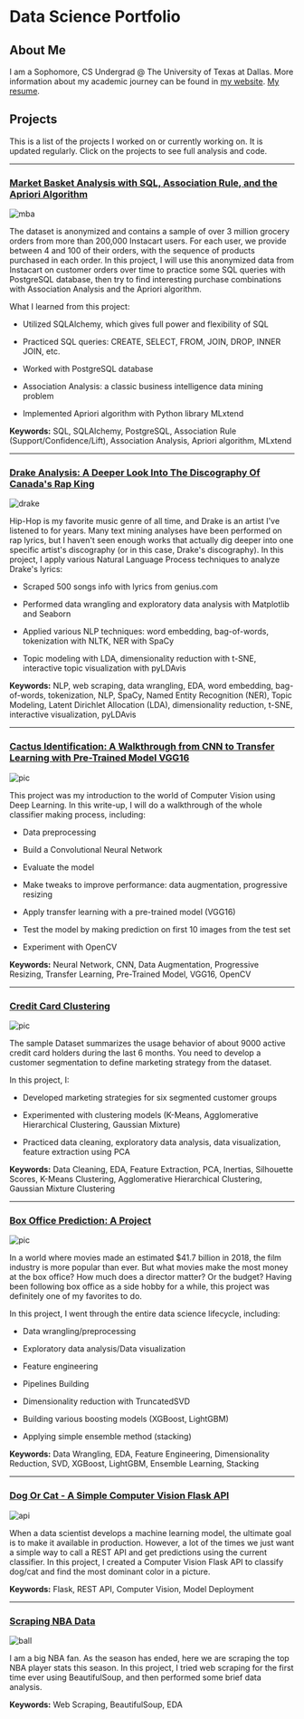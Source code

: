 # Data Science Portfolio

## About Me

I am a Sophomore, CS Undergrad @ The University of Texas at Dallas.  More information about my academic journey can be found in [my website](http://andreduong.me). [My resume](http://andreduong.me/resume.pdf).

## Projects

This is a list of the projects I worked on or currently working on. It is updated regularly. Click on the projects to see full analysis and code.

---

### [Market Basket Analysis with SQL, Association Rule, and the Apriori Algorithm](https://github.com/andreduong/market-basket-analysis)

![mba](pictures/mba-header.png)

The dataset is anonymized and contains a sample of over 3 million grocery orders from more than 200,000 Instacart users. For each user, we provide between 4 and 100 of their orders, with the sequence of products purchased in each order. In this project, I will use this anonymized data from Instacart on customer orders over time to practice some SQL queries with PostgreSQL database, then try to find interesting purchase combinations with Association Analysis and the Apriori algorithm.

What I learned from this project:

* Utilized SQLAlchemy, which gives full power and flexibility of SQL

* Practiced SQL queries: CREATE, SELECT, FROM, JOIN, DROP, INNER JOIN, etc.

* Worked with PostgreSQL database

* Association Analysis: a classic business intelligence data mining problem

* Implemented Apriori algorithm with Python library MLxtend

**Keywords:** SQL, SQLAlchemy, PostgreSQL, Association Rule (Support/Confidence/Lift), Association Analysis, Apriori algorithm, MLxtend

---

### [Drake Analysis: A Deeper Look Into The Discography Of Canada's Rap King](https://github.com/andreduong/drake-analysis)

![drake](pictures/drake_header.png)

Hip-Hop is my favorite music genre of all time, and Drake is an artist I've listened to for years. Many text mining analyses have been performed on rap lyrics, but I haven't seen enough works that actually dig deeper into one specific artist's discography (or in this case, Drake's discography). In this project, I apply various Natural Language Process techniques to analyze Drake's lyrics:

* Scraped 500 songs info with lyrics from genius.com

* Performed data wrangling and exploratory data analysis with Matplotlib and Seaborn

* Applied various NLP techniques: word embedding, bag-of-words, tokenization with NLTK, NER with SpaCy

* Topic modeling with LDA, dimensionality reduction with t-SNE, interactive topic visualization with pyLDAvis

**Keywords:** NLP, web scraping, data wrangling, EDA, word embedding, bag-of-words, tokenization, NLP, SpaCy, Named Entity Recognition (NER), Topic Modeling, Latent Dirichlet Allocation (LDA), dimensionality reduction, t-SNE, interactive visualization, pyLDAvis

---

### [Cactus Identification: A Walkthrough from CNN to Transfer Learning with Pre-Trained Model VGG16](https://github.com/andreduong/aerial-cactus-identification)

![pic](pictures/test-10.png)

This project was my introduction to the world of Computer Vision using Deep Learning. In this write-up, I will do a walkthrough of the whole classifier making process, including:

* Data preprocessing

* Build a Convolutional Neural Network 

* Evaluate the model

* Make tweaks to improve performance: data augmentation, progressive resizing

* Apply transfer learning with a pre-trained model (VGG16)

* Test the model by making prediction on first 10 images from the test set

* Experiment with OpenCV

**Keywords:** Neural Network, CNN, Data Augmentation, Progressive Resizing, Transfer Learning, Pre-Trained Model, VGG16, OpenCV

---

### [Credit Card Clustering](https://github.com/andreduong/credit-card-clustering)

![pic](pictures/cc_header.png)

The sample Dataset summarizes the usage behavior of about 9000 active credit card holders during the last 6 months. You need to develop a customer segmentation to define marketing strategy from the dataset.

In this project, I:

* Developed marketing strategies for six segmented customer groups

* Experimented with clustering models (K-Means, Agglomerative Hierarchical Clustering, Gaussian Mixture)

* Practiced data cleaning, exploratory data analysis, data visualization, feature extraction using PCA

**Keywords:** Data Cleaning, EDA, Feature Extraction, PCA, Inertias, Silhouette Scores, K-Means Clustering, Agglomerative Hierarchical Clustering, Gaussian Mixture Clustering

---

### [Box Office Prediction: A Project](https://github.com/andreduong/box-office-prediction)

![pic](pictures/pic.PNG)

In a world where movies made an estimated $41.7 billion in 2018, the film industry is more popular than ever. But what movies make the most money at the box office? How much does a director matter? Or the budget? Having been following box office as a side hobby for a while, this project was definitely one of my favorites to do.

In this project, I went through the entire data science lifecycle, including:

* Data wrangling/preprocessing

* Exploratory data analysis/Data visualization

* Feature engineering

* Pipelines Building

* Dimensionality reduction with TruncatedSVD

* Building various boosting models (XGBoost, LightGBM)

* Applying simple ensemble method (stacking)

**Keywords:** Data Wrangling, EDA, Feature Engineering, Dimensionality Reduction, SVD, XGBoost, LightGBM, Ensemble Learning, Stacking

---

### [Dog Or Cat - A Simple Computer Vision Flask API](https://github.com/andreduong/dog-vs-cat-flask-api)

![api](pictures/home.png)

When a data scientist develops a machine learning model, the ultimate goal is to make it available in production. However, a lot of the times we just want a simple way to call a REST API and get predictions using the current classifier. In this project, I created a Computer Vision Flask API to classify dog/cat and find the most dominant color in a picture.

**Keywords:** Flask, REST API, Computer Vision, Model Deployment

---

### [Scraping NBA Data](https://github.com/andreduong/my-first-web-scraper)

![ball](pictures/basketball.png)

I am a big NBA fan. As the season has ended, here we are scraping the top NBA player stats this season. In this project, I tried web scraping for the first time ever using BeautifulSoup, and then performed some brief data analysis.

**Keywords:** Web Scraping, BeautifulSoup, EDA
